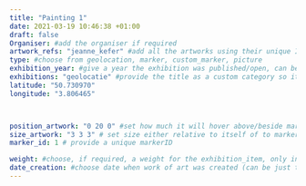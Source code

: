 ```yaml
---
title: "Painting 1"
date: 2021-03-19 10:46:38 +01:00
draft: false
Organiser: #add the organiser if required
artwork_refs: "jeanne_kefer" #add all the artworks using their unique ID Name
type: #choose from geolocation, marker, custom_marker, picture
exhibition_year: #give a year the exhibition was published/open, can be different of creation date of this item
exhibitions: "geolocatie" #provide the title as a custom category so it creates a page for the exhibition
latitude: "50.730970"
longitude: "3.806465"



position_artwork: "0 20 0" #set how much it will hover above/beside marker/geolocation. Use "0 0 0" for 3 axes
size_artwork: "3 3 3" # set size either relative to itself of to markers
marker_id: 1 # provide a unique markerID

weight: #choose, if required, a weight for the exhibition_item, only integers
date_creation: #choose date when work of art was created (can be just the year if needed)
---
```

